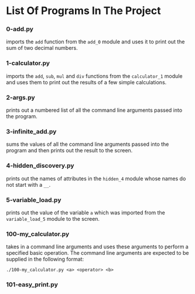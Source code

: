 # List Of Programs In The Project

### 0-add.py
imports the `add` function from the `add_0` module and uses it to print out the sum of two decimal numbers.

### 1-calculator.py
imports the `add`, `sub`, `mul` and `div` functions from the `calculator_1` module and uses them to print out the results of a few simple calculations.

### 2-args.py
prints out a numbered list of all the command line arguments passed into the program.

### 3-infinite_add.py
sums the values of all the command line arguments passed into the program and then prints out the result to the screen.

### 4-hidden_discovery.py
prints out the names of attributes in the `hidden_4` module whose names do not start with a `__`.

### 5-variable_load.py
prints out the value of the variable `a` which was imported from the `variable_load_5` module to the screen.

### 100-my_calculator.py
takes in a command line arguments and uses these arguments to perform a specified basic operation. The command line arguments are expected to be supplied in the following format:
```
./100-my_calculator.py <a> <operator> <b>
``` 

### 101-easy_print.py
